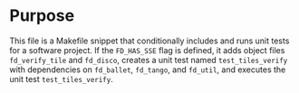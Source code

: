 # Purpose
This file is a Makefile snippet that conditionally includes and runs unit tests for a software project. If the `FD_HAS_SSE` flag is defined, it adds object files `fd_verify_tile` and `fd_disco`, creates a unit test named `test_tiles_verify` with dependencies on `fd_ballet`, `fd_tango`, and `fd_util`, and executes the unit test `test_tiles_verify`.
